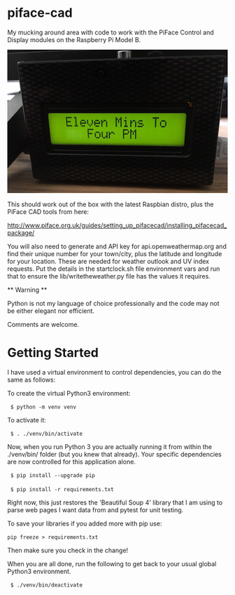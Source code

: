 # piface-cad

My mucking around area with code to work with the PiFace Control and Display modules on the Raspberry Pi Model B.

 ![Pi Clock Photo](https://github.com/sjhawke/piface-cad/blob/main/pi-clock.PNG)

This should work out of the box with the latest Raspbian distro, plus the PiFace CAD tools from here:

http://www.piface.org.uk/guides/setting_up_pifacecad/installing_pifacecad_package/

You will also need to generate and API key for api.openweathermap.org and find their unique number for your town/city,
plus the latitude and longitude for your location. These are needed for weather outlook and UV index requests.
Put the details in the startclock.sh file environment vars and run that to ensure the lib/writetheweather.py file has
the values it requires.

** Warning ** 

Python is not my language of choice professionally and the code may not be either elegant nor efficient.

Comments are welcome.

# Getting Started

 I have used a virtual environment to control dependencies, you can do the same as follows:

 To create the virtual Python3 environment:
```
 $ python -m venv venv
```
To activate it:
```
 $ . ./venv/bin/activate
```
Now, when you run Python 3 you are actually running it from within the ./venv/bin/ folder (but you knew that already).
Your specific dependencies are now controlled for this application alone.

```
 $ pip install --upgrade pip
 
 $ pip install -r requirements.txt
```
Right now, this just restores the 'Beautiful Soup 4' library that I am using to parse web pages I want data from and pytest for unit testing.

To save your libraries if you added more with pip use:
```
pip freeze > requirements.txt
```
Then make sure you check in the change!

When you are all done, run the following to get back to your usual global Python3 environment.
```
 $ ./venv/bin/deactivate
```
